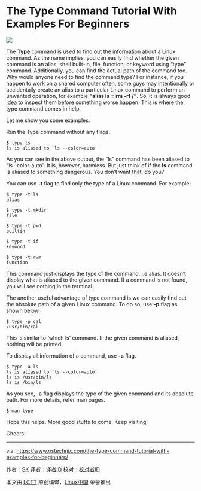The Type Command Tutorial With Examples For Beginners
======

![](https://www.ostechnix.com/wp-content/uploads/2018/03/Type-command-720x340.png)

The **Type** command is used to find out the information about a Linux command. As the name implies, you can easily find whether the given command is an alias, shell built-in, file, function, or keyword using “type” command. Additionally, you can find the actual path of the command too. Why would anyone need to find the command type? For instance, if you happen to work on a shared computer often, some guys may intentionally or accidentally create an alias to a particular Linux command to perform an unwanted operation, for example **“alias ls = rm -rf /”**. So, it is always good idea to inspect them before something worse happen. This is where the type command comes in help.

Let me show you some examples.

Run the Type command without any flags.
```
$ type ls
ls is aliased to `ls --color=auto'

```

As you can see in the above output, the “ls” command has been aliased to “ls –color-auto”. It is, however, harmless. But just think of if the **ls** command is aliased to something dangerous. You don’t want that, do you?

You can use **-t** flag to find only the type of a Linux command. For example:
```
$ type -t ls
alias

$ type -t mkdir
file

$ type -t pwd
builtin

$ type -t if
keyword

$ type -t rvm
function

```

This command just displays the type of the command, i.e alias. It doesn’t display what is aliased to the given command. If a command is not found, you will see nothing in the terminal.

The another useful advantage of type command is we can easily find out the absolute path of a given Linux command. To do so, use **-p** flag as shown below.
```
$ type -p cal
/usr/bin/cal

```

This is similar to ‘which ls’ command. If the given command is aliased, nothing will be printed.

To display all information of a command, use **-a** flag.
```
$ type -a ls
ls is aliased to `ls --color=auto'
ls is /usr/bin/ls
ls is /bin/ls

```

As you see, -a flag displays the type of the given command and its absolute path. For more details, refer man pages.
```
$ man type

```

Hope this helps. More good stuffs to come. Keep visiting!

Cheers!



--------------------------------------------------------------------------------

via: https://www.ostechnix.com/the-type-command-tutorial-with-examples-for-beginners/

作者：[SK][a]
译者：[译者ID](https://github.com/译者ID)
校对：[校对者ID](https://github.com/校对者ID)

本文由 [LCTT](https://github.com/LCTT/TranslateProject) 原创编译，[Linux中国](https://linux.cn/) 荣誉推出

[a]:https://www.ostechnix.com/author/sk/
